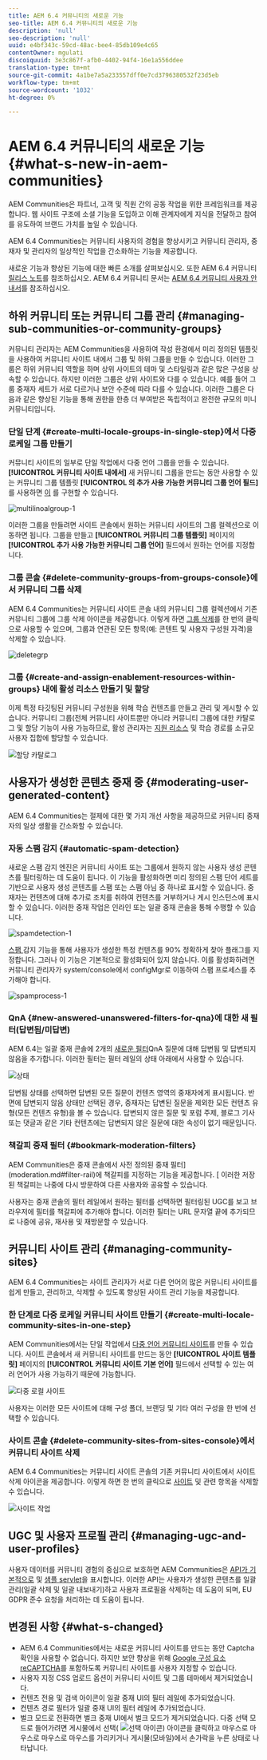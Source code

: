 ```yaml
---
title: AEM 6.4 커뮤니티의 새로운 기능
seo-title: AEM 6.4 커뮤니티의 새로운 기능
description: 'null'
seo-description: 'null'
uuid: e4bf343c-59cd-48ac-bee4-85db109e4c65
contentOwner: mgulati
discoiquuid: 3e3c867f-afb0-4402-94f4-16e1a556ddee
translation-type: tm+mt
source-git-commit: 4a1be7a5a233557dff0e7cd3796380532f23d5eb
workflow-type: tm+mt
source-wordcount: '1032'
ht-degree: 0%

---
```



# AEM 6.4 커뮤니티의 새로운 기능 {#what-s-new-in-aem-communities}

AEM Communities은 파트너, 고객 및 직원 간의 공동 작업을 위한 프레임워크를 제공합니다. 웹 사이트 구조에 소셜 기능을 도입하고 이해 관계자에게 지식을 전달하고 참여를 유도하여 브랜드 가치를 높일 수 있습니다.

AEM 6.4 Communities는 커뮤니티 사용자의 경험을 향상시키고 커뮤니티 관리자, 중재자 및 관리자의 일상적인 작업을 간소화하는 기능을 제공합니다.

새로운 기능과 향상된 기능에 대한 빠른 소개를 살펴보십시오. 또한 AEM 6.4 커뮤니티 [릴리스 노트](../release-notes/communities-release-notes.md)를 참조하십시오. AEM 6.4 커뮤니티 문서는 [AEM 6.4 커뮤니티 사용자 안내서](home.md)를 참조하십시오.

## 하위 커뮤니티 또는 커뮤니티 그룹 관리 {#managing-sub-communities-or-community-groups}

커뮤니티 관리자는 AEM Communities을 사용하여 작성 환경에서 미리 정의된 템플릿을 사용하여 커뮤니티 사이트 내에서 그룹 및 하위 그룹을 만들 수 있습니다. 이러한 그룹은 하위 커뮤니티 역할을 하며 상위 사이트의 테마 및 스타일링과 같은 많은 구성을 상속할 수 있습니다. 하지만 이러한 그룹은 상위 사이트와 다를 수 있습니다. 예를 들어 그룹 중재자 세트가 서로 다르거나 보안 수준에 따라 다를 수 있습니다. 이러한 그룹은 다음과 같은 향상된 기능을 통해 권한을 한층 더 부여받은 독립적이고 완전한 규모의 미니 커뮤니티입니다.

### 단일 단계 {#create-multi-locale-groups-in-single-step}에서 다중 로케일 그룹 만들기

커뮤니티 사이트의 일부로 단일 작업에서 다중 언어 그룹을 만들 수 있습니다. **[!UICONTROL 커뮤니티 사이트 내에서]** 새 커뮤니티 그룹을 만드는 동안 사용할 수 있는 커뮤니티 그룹 템플릿 **[!UICONTROL 의 추가 사용 가능한 커뮤니티 그룹 언어 필드]** 를 사용하면  [이](groups.md) 를 구현할 수 있습니다.

![multilinoalgroup-1](assets/multilingualgroup-1.png)

이러한 그룹을 만들려면 사이트 콘솔에서 원하는 커뮤니티 사이트의 그룹 컬렉션으로 이동하면 됩니다. 그룹을 만들고 **[!UICONTROL 커뮤니티 그룹 템플릿]** 페이지의 **[!UICONTROL 추가 사용 가능한 커뮤니티 그룹 언어]** 필드에서 원하는 언어를 지정합니다.

### 그룹 콘솔 {#delete-community-groups-from-groups-console}에서 커뮤니티 그룹 삭제

AEM 6.4 Communities는 커뮤니티 사이트 콘솔 내의 커뮤니티 그룹 컬렉션에서 기존 커뮤니티 그룹에 그룹 삭제 아이콘을 제공합니다. 이렇게 하면 [그룹 삭제](groups.md#deleting-the-group)를 한 번의 클릭으로 사용할 수 있으며, 그룹과 연관된 모든 항목(예: 콘텐트 및 사용자 구성원 자격)을 삭제할 수 있습니다.

![deletegrp](assets/deletegrp.png)

### 그룹 {#create-and-assign-enablement-resources-within-groups} 내에 활성 리소스 만들기 및 할당

이제 특정 타깃팅된 커뮤니티 구성원을 위해 학습 컨텐츠를 만들고 관리 및 게시할 수 있습니다. 커뮤니티 그룹(전체 커뮤니티 사이트뿐만 아니라 커뮤니티 그룹에 대한 카탈로그 및 할당 기능이 사용 가능하므로, 활성 관리자는 [지원 리소스](resource.md) 및 학습 경로를 소규모 사용자 집합에 할당할 수 있습니다.

![할당 카탈로그](assets/assignmentcatalog.png)

## 사용자가 생성한 콘텐츠 중재 중 {#moderating-user-generated-content}

AEM 6.4 Communities는 절제에 대한 몇 가지 개선 사항을 제공하므로 커뮤니티 중재자의 일상 생활을 간소화할 수 있습니다.

### 자동 스팸 감지 {#automatic-spam-detection}

새로운 스팸 감지 엔진은 커뮤니티 사이트 또는 그룹에서 원하지 않는 사용자 생성 콘텐츠를 필터링하는 데 도움이 됩니다. 이 기능을 활성화하면 미리 정의된 스팸 단어 세트를 기반으로 사용자 생성 콘텐츠를 스팸 또는 스팸 아님 중 하나로 표시할 수 있습니다. 중재자는 컨텐츠에 대해 추가로 조치를 취하여 컨텐츠를 거부하거나 게시 인스턴스에 표시할 수 있습니다. 이러한 중재 작업은 인라인 또는 일괄 중재 콘솔을 통해 수행할 수 있습니다.

![spamdetection-1](assets/spamdetection-1.png)

[스팸 ](moderate-ugc.md#spam-detection) 감지 기능을 통해 사용자가 생성한 특정 컨텐츠를 90% 정확하게 찾아 플래그를 지정합니다. 그러나 이 기능은 기본적으로 활성화되어 있지 않습니다. 이를 활성화하려면 커뮤니티 관리자가 system/console에서 configMgr로 이동하여 스팸 프로세스를 추가해야 합니다.

![spamprocess-1](assets/spamprocess-1.png)

### QnA {#new-answered-unanswered-filters-for-qna}에 대한 새 필터(답변됨/미답변)

AEM 6.4는 일괄 중재 콘솔에 2개의 [새로운 필터](moderation.md#filter-rail)QnA 질문에 대해 답변됨 및 답변되지 않음을 추가합니다. 이러한 필터는 필터 레일의 상태 아래에서 사용할 수 있습니다.

![상태](assets/statuses.png)

답변됨 상태를 선택하면 답변된 모든 질문이 컨텐츠 영역의 중재자에게 표시됩니다. 반면에 답변되지 않음 상태만 선택된 경우, 중재자는 답변된 질문을 제외한 모든 컨텐츠 유형(모든 컨텐츠 유형)을 볼 수 있습니다. 답변되지 않은 질문 및 포럼 주제, 블로그 기사 또는 댓글과 같은 기타 컨텐츠에는 답변되지 않은 질문에 대한 속성이 없기 때문입니다.

### 책갈피 중재 필터 {#bookmark-moderation-filters}

AEM Communities은 중재 콘솔에서 사전 정의된 중재 필터](moderation.md#filter-rail)에 책갈피를 지정하는 기능을 제공합니다. [ 이러한 저장된 책갈피는 나중에 다시 방문하여 다른 사용자와 공유할 수 있습니다.

사용자는 중재 콘솔의 필터 레일에서 원하는 필터를 선택하면 필터링된 UGC를 보고 브라우저에 필터를 책갈피에 추가해야 합니다. 이러한 필터는 URL 문자열 끝에 추가되므로 나중에 공유, 재사용 및 재방문할 수 있습니다.

## 커뮤니티 사이트 관리 {#managing-community-sites}

AEM 6.4 Communities는 사이트 관리자가 서로 다른 언어의 많은 커뮤니티 사이트를 쉽게 만들고, 관리하고, 삭제할 수 있도록 향상된 사이트 관리 기능을 제공합니다.

### 한 단계로 다중 로케일 커뮤니티 사이트 만들기 {#create-multi-locale-community-sites-in-one-step}

AEM Communities에서는 단일 작업에서 [다중 언어 커뮤니티 사이트](create-site.md)를 만들 수 있습니다. 사이트 콘솔에서 새 커뮤니티 사이트를 만드는 동안 **[!UICONTROL 사이트 템플릿]** 페이지의 **[!UICONTROL 커뮤니티 사이트 기본 언어]** 필드에서 선택할 수 있는 여러 언어가 사용 가능하기 때문에 가능합니다.

![다중 로컬 사이트](assets/multilocalesite.png)

사용자는 이러한 모든 사이트에 대해 구성 폴더, 브랜딩 및 기타 여러 구성을 한 번에 선택할 수 있습니다.

### 사이트 콘솔 {#delete-community-sites-from-sites-console}에서 커뮤니티 사이트 삭제

AEM 6.4 Communities는 커뮤니티 사이트 콘솔의 기존 커뮤니티 사이트에서 사이트 삭제 아이콘을 제공합니다. 이렇게 하면 한 번의 클릭으로 [사이트](create-site.md) 및 관련 항목을 삭제할 수 있습니다.

![사이트 작업](assets/siteactions.png)

## UGC 및 사용자 프로필 관리 {#managing-ugc-and-user-profiles}

사용자 데이터를 커뮤니티 경험의 중심으로 보호하면 AEM Communities은 [API가 기본적으로](user-ugc-management-service.md) 및 [샘플 servlet](https://github.com/Adobe-Marketing-Cloud/aem-communities-ugc-migration/tree/main/bundles/communities-ugc-management-servlet)을 표시합니다. 이러한 API는 사용자가 생성한 콘텐츠를 일괄 관리(일괄 삭제 및 일괄 내보내기)하고 사용자 프로필을 삭제하는 데 도움이 되며, EU GDPR 준수 요청을 처리하는 데 도움이 됩니다.

## 변경된 사항 {#what-s-changed}

* AEM 6.4 Communities에서는 새로운 커뮤니티 사이트를 만드는 동안 Captcha 확인을 사용할 수 없습니다. 하지만 보안 향상을 위해 [Google 구성 요소 reCAPTCHA](https://helpx.adobe.com/experience-manager/using/aem_recaptcha.html)를 포함하도록 커뮤니티 사이트를 사용자 지정할 수 있습니다.
* 사용자 지정 CSS 업로드 옵션이 커뮤니티 사이트 및 그룹 테마에서 제거되었습니다.
* 컨텐츠 전용 및 검색 아이콘이 일괄 중재 UI의 필터 레일에 추가되었습니다.
* 컨텐츠 경로 필터가 일괄 중재 UI의 필터 레일에 추가되었습니다.
* 벌크 모드로 전환하면 벌크 중재 UI에서 벌크 모드가 제거되었습니다. 다중 선택 모드로 들어가려면 게시물에서 선택( ![선택 아이콘](assets/selecticon.png)) 아이콘을 클릭하고 마우스로 마우스로 마우스로 마우스를 가리키거나 게시물(모바일)에서 손가락을 누른 상태로 나타납니다.
